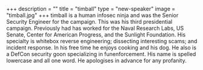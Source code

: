 +++
description = ""
title = "timball"
type = "new-speaker"
image = "timball.jpg"
+++
timball is a human infosec ninja and was the Senior Security Engineer for the campaign. This was his third presidential campaign. Previously had has worked for the Naval Research Labs, US Senate, Center for American Progress, and the Sunlight Foundation. His specialty is whitebox reverse engineering; dissecting interesting scams; and incident response. In his free time he enjoys cooking and his dog. He also is a DefCon security goon specializing in funenforcement. His name is spelled lowercase and all one word. He apologises in advance for any profanity.